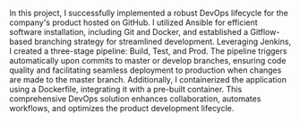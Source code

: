 In this project, I successfully implemented a robust DevOps lifecycle for the company's product hosted on GitHub. I utilized Ansible for efficient software installation, including Git and Docker, and established a Gitflow-based branching strategy for streamlined development. Leveraging Jenkins, I created a three-stage pipeline: Build, Test, and Prod. The pipeline triggers automatically upon commits to master or develop branches, ensuring code quality and facilitating seamless deployment to production when changes are made to the master branch. Additionally, I containerized the application using a Dockerfile, integrating it with a pre-built container. This comprehensive DevOps solution enhances collaboration, automates workflows, and optimizes the product development lifecycle.
